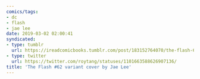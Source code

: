 ```yaml
---
comics/tags:
- dc
- flash
- jae lee
date: 2019-03-02 02:00:41
syndicated:
- type: tumblr
  url: https://ireadcomicbooks.tumblr.com/post/183152764070/the-flash-62-variant-cover-by-jae-lee
- type: twitter
  url: https://twitter.com/roytang/statuses/1101663588626907136/
title: 'The Flash #62 variant cover by Jae Lee'
---
```


